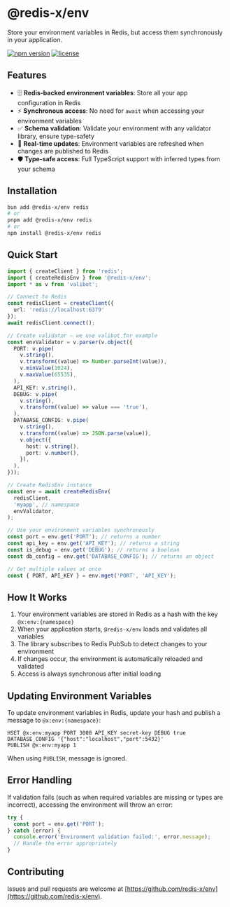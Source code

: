 # @redis-x/env

Store your environment variables in Redis, but access them synchronously in your application.

[![npm version](https://img.shields.io/npm/v/@redis-x/env.svg)](https://www.npmjs.com/package/@redis-x/env)
[![license](https://img.shields.io/npm/l/@redis-x/env.svg)](https://github.com/redis-x/env/blob/main/LICENSE)

## Features

- 🗄️ **Redis-backed environment variables**: Store all your app configuration in Redis
- ⚡ **Synchronous access**: No need for `await` when accessing your environment variables
- ✅ **Schema validation**: Validate your environment with any validator library, ensure type-safety
- 🔔 **Real-time updates**: Environment variables are refreshed when changes are published to Redis
- 🛡️ **Type-safe access**: Full TypeScript support with inferred types from your schema

## Installation

```bash
bun add @redis-x/env redis
# or
pnpm add @redis-x/env redis
# or
npm install @redis-x/env redis
```

## Quick Start

```typescript
import { createClient } from 'redis';
import { createRedisEnv } from '@redis-x/env';
import * as v from 'valibot';

// Connect to Redis
const redisClient = createClient({
  url: 'redis://localhost:6379'
});
await redisClient.connect();

// Create validator — we use valibot for example
const envValidator = v.parser(v.object({
  PORT: v.pipe(
    v.string(),
    v.transform((value) => Number.parseInt(value)),
    v.minValue(1024),
    v.maxValue(65535),
  ),
  API_KEY: v.string(),
  DEBUG: v.pipe(
    v.string(),
    v.transform((value) => value === 'true'),
  ),
  DATABASE_CONFIG: v.pipe(
    v.string(),
    v.transform((value) => JSON.parse(value)),
    v.object({
      host: v.string(),
      port: v.number(),
    }),
  ),
}));

// Create RedisEnv instance
const env = await createRedisEnv(
  redisClient,
  'myapp', // namespace
  envValidator,
);

// Use your environment variables synchronously
const port = env.get('PORT'); // returns a number
const api_key = env.get('API_KEY'); // returns a string
const is_debug = env.get('DEBUG'); // returns a boolean
const db_config = env.get('DATABASE_CONFIG'); // returns an object

// Get multiple values at once
const { PORT, API_KEY } = env.mget('PORT', 'API_KEY');
```

## How It Works

1. Your environment variables are stored in Redis as a hash with the key `@x:env:{namespace}`
2. When your application starts, `@redis-x/env` loads and validates all variables
3. The library subscribes to Redis PubSub to detect changes to your environment
4. If changes occur, the environment is automatically reloaded and validated
5. Access is always synchronous after initial loading

## Updating Environment Variables

To update environment variables in Redis, update your hash and publish a message to `@x:env:{namespace}`:

```redis
HSET @x:env:myapp PORT 3000 API_KEY secret-key DEBUG true DATABASE_CONFIG '{"host":"localhost","port":5432}'
PUBLISH @x:env:myapp 1
```

When using `PUBLISH`, message is ignored.

## Error Handling

If validation fails (such as when required variables are missing or types are incorrect), accessing the environment will throw an error:

```typescript
try {
  const port = env.get('PORT');
} catch (error) {
  console.error('Environment validation failed:', error.message);
  // Handle the error appropriately
}
```

## Contributing

Issues and pull requests are welcome at [https://github.com/redis-x/env](https://github.com/redis-x/env).

